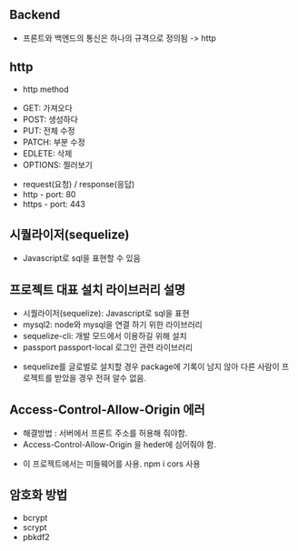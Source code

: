## Backend
 - 프론트와 백엔드의 통신은 하나의 규격으로 정의됨 -> http

## http
 - http method
 * GET: 가져오다
 * POST: 생성하다
 * PUT: 전체 수정
 * PATCH: 부분 수정
 * EDLETE: 삭제
 * OPTIONS: 찔러보기
 - request(요청) / response(응답)
 - http - port: 80
 - https - port: 443

## 시퀄라이저(sequelize)
 - Javascript로 sql을 표현할 수 있음

## 프로젝트 대표 설치 라이브러리 설명
- 시퀄라이저(sequelize): Javascript로 sql을 표현
- mysql2: node와 mysql을 연결 하기 위한 라이브러리
- sequelize-cli: 개발 모드에서 이용하길 위해 설치
- passport passport-local 로그인 관련 라이브러리

* sequelize를 글로벌로 설치할 경우 package에 기록이 남지 않아 다른 사람이 프로젝트를
  받았을 경우 전혀 알수 없음.

## Access-Control-Allow-Origin 에러
 - 해결방법 : 서버에서 프론트 주소를 허용해 줘야함.
 - Access-Control-Allow-Origin 을 heder에 심어줘야 함.
 * 이 프로젝트에서는 미들웨어를 사용. npm i cors 사용

## 암호화 방법
 - bcrypt
 - scrypt
 - pbkdf2

